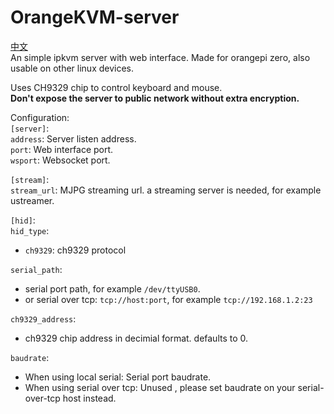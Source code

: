 # OrangeKVM-server

[中文](README_cn.md)  
An simple ipkvm server with web interface. Made for orangepi zero, also usable on other linux devices.  

Uses CH9329 chip to control keyboard and mouse.  
<b>Don't expose the server to public network without extra encryption.  </b>

Configuration:  
`[server]`:  
`address`: Server listen address.  
`port`: Web interface port.  
`wsport`: Websocket port.  

`[stream]`:  
`stream_url`: MJPG streaming url. a streaming server is needed, for example ustreamer.   

`[hid]`:  
`hid_type`:   
- `ch9329`: ch9329 protocol

`serial_path`: 
- serial port path, for example `/dev/ttyUSB0`.  
- or serial over tcp: `tcp://host:port`, for example `tcp://192.168.1.2:23`  


`ch9329_address`:  
- ch9329 chip address in decimial format. defaults to 0.  

`baudrate`:  
- When using local serial: Serial port baudrate. 
- When using serial over tcp: Unused , please set baudrate on your serial-over-tcp host instead.  